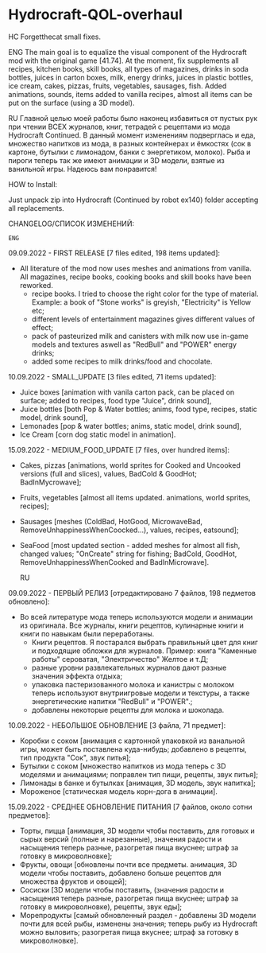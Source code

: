 # Hydrocraft-QOL-overhaul
HC Forgetthecat small fixes.

ENG
 The main goal is to equalize the visual component of the Hydrocraft mod with the original game [41.74]. At the moment, fix supplements all recipes, kitchen books, skill books, all types of magazines, drinks in soda bottles, juices in carton boxes, milk, energy drinks, juices in plastic bottles, ice cream, cakes, pizzas, fruits, vegetables, sausages, fish. Added animations, sounds, items added to vanilla recipes, almost all items can be put on the surface (using a 3D model).

 RU
 Главной целью моей работы было наконец избавиться от пустых рук при чтении ВСЕХ журналов, книг, тетрадей с рецептами из мода Hydrocraft Continued. В данный момент изменениям подверглась и еда, множество напитков из мода, в разных контейнерах и ёмкостях (сок в картоне, бутылки с лимонадом, банки с энергетиком, молоко). Рыба и пироги теперь так же имеют анимации и 3D модели, взятые из ванильной игры. Надеюсь вам понравится!

HOW to Install:

Just unpack zip into Hydrocraft (Continued by robot ex140) folder accepting all replacements.

CHANGELOG/СПИСОК ИЗМЕНЕНИЙ:

	ENG

09.09.2022 - FIRST RELEASE [7 files edited, 198 items updated]:
- All literature of the mod now uses meshes and animations from vanilla. All magazines, recipe books, cooking books and skill books have been reworked. 
	+ recipe books. I tried to choose the right color for the type of material. Example: a book of "Stone works" is greyish, "Electricity" is Yellow etc;
	+ different levels of entertainment magazines gives different values of effect;
	+ pack of pasteurized milk and canisters with milk now use in-game models and textures aswell as "RedBull" and "POWER" energy drinks;
	+ added some recipes to milk drinks/food and chocolate.
	
10.09.2022 - SMALL_UPDATE [3 files edited, 71 items updated]:
 - Juice boxes [animation with vanila carton pack, can be placed on surface; added to recipes, food type "Juice", drink sound], 
 - Juice bottles [both Pop & Water bottles; anims, food type, recipes, static model, drink sound], 
 - Lemonades [pop & water bottles; anims, static model, drink sound], 
 - Ice Cream [corn dog static model in animation].

15.09.2022 - MEDIUM_FOOD_UPDATE [7 files, over hundred items]:
 - Cakes, pizzas [animations, world sprites for Cooked and Uncooked versions (full and slices), values, BadCold & GoodHot; BadInMycrowave];
 - Fruits, vegetables [almost all items updated. animations, world sprites, recipes];
 - Sausages [meshes (ColdBad, HotGood, MicrowaveBad, RemoveUnhappinessWhenCoocked...), values, recipes, eatsound];
 - SeaFood [most updated section - added meshes for almost all fish, changed values; "OnCreate" string for fishing; BadCold, GoodHot, RemoveUnhappinessWhenCooked and BadInMicrowave].

	RU

09.09.2022 - ПЕРВЫЙ РЕЛИЗ [отредактировано 7 файлов, 198 педметов обновлено]:
- Во всей литературе мода теперь используются модели и анимации из оригинала. Все журналы, книги рецептов, кулинарные книги и книги по навыкам были переработаны.
	+ Книги рецептов. Я постарался выбрать правильный цвет для книг и подходящие обложки для журналов. Пример: книга "Каменные работы" сероватая, "Электричество" Желтое и т.Д;
	+ разные уровни развлекательных журналов дают разные значения эффекта отдыха;
	+ упаковка пастеризованного молока и канистры с молоком теперь используют внутриигровые модели и текстуры, а также энергетические напитки "RedBull" и "POWER".;
	+ добавлены некоторые рецепты для молока и шоколада.

10.09.2022 - НЕБОЛЬШОЕ ОБНОВЛЕНИЕ [3 файла, 71 предмет]:
 - Коробки с соком [анимация с картонной упаковкой из ванальной игры, может быть поставлена куда-нибудь; добавлено в рецепты, тип продукта "Сок", звук питья];
 - Бутылки с соком [множество напитков из мода теперь с 3D моделями и анимациями; поправлен тип пищи, рецепты, звук питья];
 - Лимонады в банке и бутылках [анимация, 3D модель, звук напитка];
 - Мороженое [статическая модель корн-дога в анимации].
	
15.09.2022 - СРЕДНЕЕ ОБНОВЛЕНИЕ ПИТАНИЯ [7 файлов, около сотни предметов]:
 - Торты, пицца [анимация, 3D модели чтобы поставить, для готовых и сырых версий (полные и нарезанные), значения радости и насыщения теперь разные, разогретая пища вкуснее; штраф за готовку в микроволновке];
 - Фрукты, овощи [обновлены почти все предметы. анимация, 3D модели чтобы поставить, добавлено больше рецептов для множества фруктов и овощей];
 - Сосиски [3D модели чтобы поставить, (значения радости и насыщения теперь разные, разогретая пища вкуснее; штраф за готовку в микроволновке), рецепты, звук еды];
 - Морепродукты [самый обновленный раздел - добавлены 3D модели почти для всей рыбы, изменены значения; теперь рыбу из Hydrocraft можно выловить; разогретая пища вкуснее; штраф за готовку в микроволновке].
